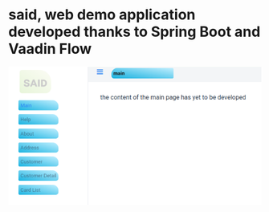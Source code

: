 # said, web demo application developed thanks to Spring Boot and Vaadin Flow

![main view](https://github.com/paolomococci/enterprise-workshop/blob/main/screenshots/screenshot_said_main_view.png)
